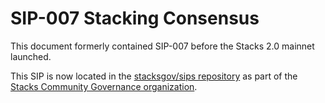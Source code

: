 # SIP-007 Stacking Consensus

This document formerly contained SIP-007 before the Stacks 2.0 mainnet launched.

This SIP is now located in the [stacksgov/sips repository](https://github.com/stacksgov/sips/blob/main/sips/sip-007/sip-007-stacking-consensus.md) as part of the [Stacks Community Governance organization](https://github.com/stacksgov).
